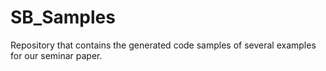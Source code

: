 # SB_Samples
Repository that contains the generated code samples of several examples for our seminar paper.
